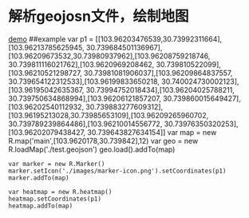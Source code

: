 # 解析geojosn文件，绘制地图
[demo](http://7xsdpp.com1.z0.glb.clouddn.com/geoMap.html)
##example
	var p1 = [[103.96203476539,30.73992311664],[103.96213785625945, 30.739684501136967],[103.96209673532,30.73980937962],[103.96208759218746, 30.739811116021762],[103.9620969208462, 30.739810522099],[103.96210521298727, 30.73981081906037],[103.96209864837557, 30.739654122312533],[103.96199833650218, 30.740024730002123],[103.96195042635367, 30.73994752018434],[103.96204025788211, 30.739750634868994],[103.96206121857207, 30.739860015649427],[103.96202540112932, 30.739883277609312],[103.96195213028,30.73985653109],[103.96209265960702, 30.739789239864486],[103.96210014556772, 30.73976350320253], [103.96202079438427, 30.739643827634154]]
	var map = new R.map('main',[103.9620178,30.739842],12)
	var geo = new R.loadMap('./test.geojson')
	geo.load().addTo(map)

	var marker = new R.Marker()
	marker.setIcon('./images/marker-icon.png').setCoordinates(p1)
	marker.addTo(map)
			
	var heatmap = new R.heatmap()
	heatmap.setCoordinates(p1)
	heatmap.addTo(map)
